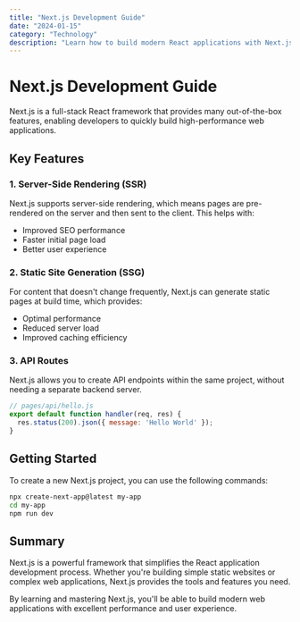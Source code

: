 ```yaml
---
title: "Next.js Development Guide"
date: "2024-01-15"
category: "Technology"
description: "Learn how to build modern React applications with Next.js"
---
```


# Next.js Development Guide

Next.js is a full-stack React framework that provides many out-of-the-box features, enabling developers to quickly build high-performance web applications.

## Key Features

### 1. Server-Side Rendering (SSR)
Next.js supports server-side rendering, which means pages are pre-rendered on the server and then sent to the client. This helps with:
- Improved SEO performance
- Faster initial page load
- Better user experience

### 2. Static Site Generation (SSG)
For content that doesn't change frequently, Next.js can generate static pages at build time, which provides:
- Optimal performance
- Reduced server load
- Improved caching efficiency

### 3. API Routes
Next.js allows you to create API endpoints within the same project, without needing a separate backend server.

```javascript
// pages/api/hello.js
export default function handler(req, res) {
  res.status(200).json({ message: 'Hello World' });
}
```

## Getting Started

To create a new Next.js project, you can use the following commands:

```bash
npx create-next-app@latest my-app
cd my-app
npm run dev
```

## Summary

Next.js is a powerful framework that simplifies the React application development process. Whether you're building simple static websites or complex web applications, Next.js provides the tools and features you need.

By learning and mastering Next.js, you'll be able to build modern web applications with excellent performance and user experience.